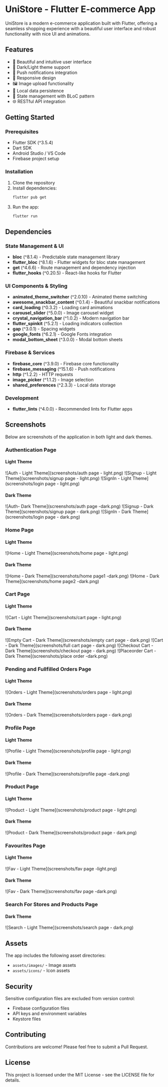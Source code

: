 # UniStore - Flutter E-commerce App

UniStore is a modern e-commerce application built with Flutter, offering a seamless shopping experience with a beautiful user interface and robust functionality with nice UI and animations.

## Features

-   🎨 Beautiful and intuitive user interface
-   🌙 Dark/Light theme support
-   🔔 Push notifications integration
-   📱 Responsive design
-   🖼️ Image upload functionality
-   💾 Local data persistence
-   🔄 State management with BLoC pattern
-   🌐 RESTful API integration

## Getting Started

### Prerequisites

-   Flutter SDK (^3.5.4)
-   Dart SDK
-   Android Studio / VS Code
-   Firebase project setup

### Installation

1. Clone the repository
2. Install dependencies:
    ```bash
    flutter pub get
    ```
3. Run the app:
    ```bash
    flutter run
    ```

## Dependencies

### State Management & UI

-   **bloc** (^8.1.4) - Predictable state management library
-   **flutter_bloc** (^8.1.6) - Flutter widgets for bloc state management
-   **get** (^4.6.6) - Route management and dependency injection
-   **flutter_hooks** (^0.20.5) - React-like hooks for Flutter

### UI Components & Styling

-   **animated_theme_switcher** (^2.0.10) - Animated theme switching
-   **awesome_snackbar_content** (^0.1.4) - Beautiful snackbar notifications
-   **card_loading** (^0.3.2) - Loading card animations
-   **carousel_slider** (^5.0.0) - Image carousel widget
-   **crystal_navigation_bar** (^1.0.2) - Modern navigation bar
-   **flutter_spinkit** (^5.2.1) - Loading indicators collection
-   **gap** (^3.0.1) - Spacing widgets
-   **google_fonts** (^6.2.1) - Google Fonts integration
-   **modal_bottom_sheet** (^3.0.0) - Modal bottom sheets

### Firebase & Services

-   **firebase_core** (^3.9.0) - Firebase core functionality
-   **firebase_messaging** (^15.1.6) - Push notifications
-   **http** (^1.2.2) - HTTP requests
-   **image_picker** (^1.1.2) - Image selection
-   **shared_preferences** (^2.3.3) - Local data storage

### Development

-   **flutter_lints** (^4.0.0) - Recommended lints for Flutter apps

## Screenshots

Below are screenshots of the application in both light and dark themes.

### Authentication Page

#### Light Theme

![Auth - Light Theme](screenshots/auth page - light.png)
![Signup - Light Theme](screenshots/signup page - light.png)
![SignIn - Light Theme](screenshots/login page - light.png)

#### Dark Theme

![Auth- Dark Theme](screenshots/auth page -dark.png)
![Signup - Dark Theme](screenshots/signup page - dark.png)
![SignIn - Dark Theme](screenshots/login page - dark.png)

### Home Page

#### Light Theme

![Home - Light Theme](screenshots/home page - light.png)

#### Dark Theme

![Home - Dark Theme](screenshots/home page1 -dark.png)
![Home - Dark Theme](screenshots/home page2 -dark.png)

### Cart Page

#### Light Theme

![Cart - Light Theme](screenshots/cart page - light.png)

#### Dark Theme

![Empty Cart - Dark Theme](screenshots/empty cart page - dark.png)
![Cart - Dark Theme](screenshots/full cart page - dark.png)
![Checkout Cart - Dark Theme](screenshots/checkout page - dark.png)
![Placeorder Cart - Dark Theme](screenshots/place order -dark.png)

### Pending and Fullfilled Orders Page

#### Light Theme

![Orders - Light Theme](screenshots/orders page - light.png)

#### Dark Theme

![Orders - Dark Theme](screenshots/orders page - dark.png)

### Profile Page

#### Light Theme

![Profile - Light Theme](screenshots/profile page - light.png)

#### Dark Theme

![Profile - Dark Theme](screenshots/profile page -dark.png)

### Product Page

#### Light Theme

![Product - Light Theme](screenshots/product page - light.png)

#### Dark Theme

![Product - Dark Theme](screenshots/product page - dark.png)

### Favourites Page

#### Light Theme

![Fav - Light Theme](screenshots/fav page -light.png)

#### Dark Theme

![Fav - Dark Theme](screenshots/fav page -dark.png)

### Search For Stores and Products Page

#### Dark Theme

![Search - Light Theme](screenshots/search page - dark.png)

## Assets

The app includes the following asset directories:

-   `assets/images/` - Image assets
-   `assets/icons/` - Icon assets

## Security

Sensitive configuration files are excluded from version control:

-   Firebase configuration files
-   API keys and environment variables
-   Keystore files

## Contributing

Contributions are welcome! Please feel free to submit a Pull Request.

## License

This project is licensed under the MIT License - see the LICENSE file for details.
